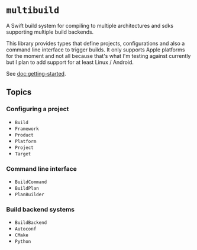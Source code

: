 # ``multibuild``

A Swift build system for compiling to multiple architectures and sdks supporting multiple build backends.

This library provides types that define projects, configurations and also a command line interface to trigger builds.
It only supports Apple platforms for the moment and not all because that's what I'm testing against currently but I plan to add support for at least Linux / Android.

See <doc:getting-started>.

## Topics

### Configuring a project

- ``Build``
- ``Framework``
- ``Product``
- ``Platform``
- ``Project``
- ``Target``

### Command line interface

- ``BuildCommand``
- ``BuildPlan``
- ``PlanBuilder``

### Build backend systems

- ``BuildBackend``
- ``Autoconf``
- ``CMake``
- ``Python``
